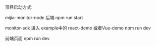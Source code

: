 项目启动方式:

mijia-monitor-node 后端 npm run start

monitor-sdk 进入 example中的 react-demo 或者Vue-demo  npm run dev

前端页面  npm run dev

